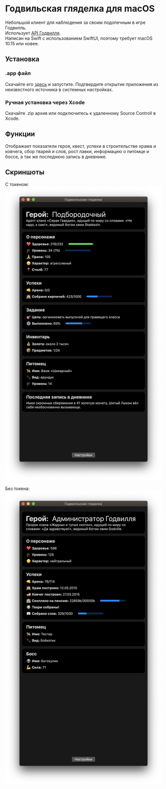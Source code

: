 # Годвильская гляделка для macOS
Небольшой клиент для наблюдения за своим подопечным в игре Годвилль.  
Использует [API Годвилля](https://wiki.godville.net/API).  
Написан на Swift с использованием SwiftUI, поэтому требует macOS 10.15 или новее.

## Установка
### .app файл
Скачайте его [здесь](https://github.com/dteethman/GodvilleHelper/raw/main/Годвилльская%20гляделка.app.zip) и запустите. Подтвердите открытие приложения из неизвестного источника в системных настройках.

### Ручная установка через Xcode
Скачайте .zip архив или подключитесь к удаленному Source Controll в Xcode.

## Функции
Отображает показатели героя, квест, успехи в строительстве храма и ковчега, сбор тварей и слов, рост лавки, информацию о питомце и боссе, а так же последнюю запись в дневнике.

## Скриншоты
С токеном:
![C токеном](https://github.com/dteethman/GodvilleHelper/blob/main/Sources/w_token.png?raw=true)
  
Без токена:
![Без токена](https://github.com/dteethman/GodvilleHelper/blob/main/Sources/wo_token.png?raw=true)
